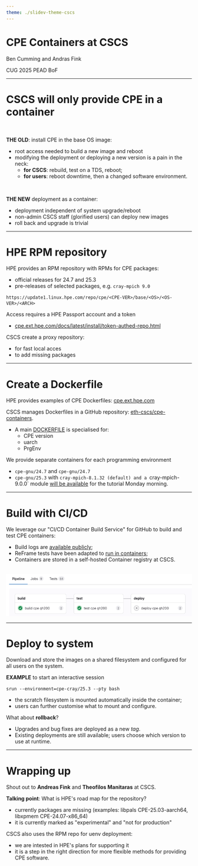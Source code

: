 ```yaml
---
theme: ./slidev-theme-cscs
---
```


# CPE Containers at CSCS

Ben Cumming and Andras Fink

CUG 2025 PEAD BoF

---

# CSCS **will** only provide CPE in a container

<br>

**THE OLD**: install CPE in the base OS image:
* root access needed to build a new image and reboot
* modifying the deployment or deploying a new version is a pain in the neck:
    * **for CSCS**: rebuild, test on a TDS, reboot;
    * **for users**: reboot downtime, then a changed software environment.

<div v-click>

<br>

**THE NEW** deployment as a container:
* deployment independent of system upgrade/reboot
* non-admin CSCS staff (glorified users) can deploy new images
* roll back and upgrade is trivial

</div>

---

# HPE RPM repository

HPE provides an RPM repository with RPMs for CPE packages:
* official releases for 24.7 and 25.3
* pre-releases of selected packages, e.g. `cray-mpich 9.0`

```
https://update1.linux.hpe.com/repo/cpe/<CPE-VER>/base/<OS>/<OS-VER>/<ARCH>
```

Access requires a HPE Passport account and a token
* [cpe.ext.hpe.com/docs/latest/install/token-authed-repo.html](https://cpe.ext.hpe.com/docs/latest/install/token-authed-repo.html)

CSCS create a proxy repository:
* for fast local acces
* to add missing packages

---

# Create a Dockerfile

HPE provides examples of CPE Dockerfiles: [cpe.ext.hpe.com](https://cpe.ext.hpe.com/docs/latest/install/installation-guidance-container.html)

CSCS manages Dockerfiles in a GitHub repository: [eth-cscs/cpe-containers](https://github.com/eth-cscs/cpe-containers).

* A main [DOCKERFILE](https://github.com/eth-cscs/cpe-containers/blob/main/Dockerfile) is specialised for:
    * CPE version
    * uarch
    * PrgEnv

We provide separate containers for each programming environment
* `cpe-gnu/24.7` and `cpe-gnu/24.7`
* `cpe-gnu/25.3` with `cray-mpich-8.1.32 (default) and a `cray-mpich-9.0.0` module [will be available](https://github.com/eth-cscs/cpe-containers/pull/4) for the tutorial Monday morning.

---

# Build with CI/CD

We leverage our "CI/CD Container Build Service" for GitHub to build and test CPE containers:

* Build logs are [available publicly](https://gitlab.com/cscs-ci/ci-testing/webhook-ci/mirrors/2669120559805972/3219555857501655/-/jobs/9450233771);
* ReFrame tests have been adapted to [run in containers](https://gitlab.com/cscs-ci/ci-testing/webhook-ci/mirrors/2669120559805972/3219555857501655/-/jobs/9435146510);
* Containers are stored in a self-hosted Container registry at CSCS.

<br>

<img src="./images/pipeline.png" class="h-50" alt="Alt text for the image">

---

# Deploy to system

Download and store the images on a shared filesystem and configured for all users on the system.

**EXAMPLE** to start an interactive session
```
srun --environment=cpe-cray/25.3 --pty bash
```

* the scratch filesystem is mounted automatically inside the container;
* users can further customise what to mount and configure.

<div v-click>

What about **rollback**?
* Upgrades and bug fixes are deployed as a new *tag*.
* Existing deployments are still available; users choose which version to use at runtime.

<div v-click>

---

# Wrapping up

Shout out to **Andreas Fink** and **Theofilos Manitaras** at CSCS.

**Talking point**: What is HPE's road map for the repository?
* currently packages are missing (examples: libpals CPE-25.03-aarch64, libxpmem CPE-24.07-x86_64)
* it is currently marked as "experimental" and "not for production"

CSCS also uses the RPM repo for uenv deployment:
* we are intested in HPE's plans for supporting it
* it is a step in the right direction for more flexible methods for providing CPE software.


